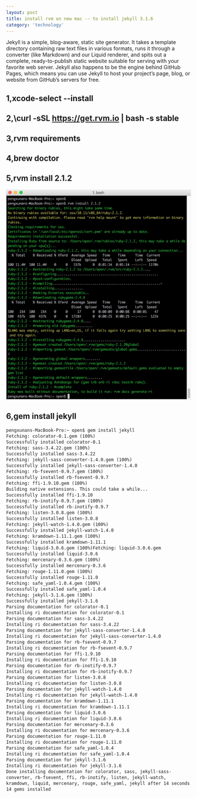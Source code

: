 ```yaml
---
layout: post
title: install rvm on new mac -- to install jekyll 3.1.6
category: 'technology'
---
```


Jekyll is a simple, blog-aware, static site generator. It takes a template directory containing raw text files in various formats, runs it through a converter (like Markdown) and our Liquid renderer, and spits out a complete, ready-to-publish static website suitable for serving with your favorite web server. Jekyll also happens to be the engine behind GitHub Pages, which means you can use Jekyll to host your project’s page, blog, or website from GitHub’s servers for free.

##  1,xcode-select --install

##  2,\curl -sSL https://get.rvm.io | bash -s stable

##  3,rvm requirements

##  4,brew doctor

##  5,rvm install 2.1.2

![image](/images/rvm-jekyll.png)

##  6,gem install jekyll

```
pengxunans-MacBook-Pro:~ open$ gem install jekyll
Fetching: colorator-0.1.gem (100%)
Successfully installed colorator-0.1
Fetching: sass-3.4.22.gem (100%)
Successfully installed sass-3.4.22
Fetching: jekyll-sass-converter-1.4.0.gem (100%)
Successfully installed jekyll-sass-converter-1.4.0
Fetching: rb-fsevent-0.9.7.gem (100%)
Successfully installed rb-fsevent-0.9.7
Fetching: ffi-1.9.10.gem (100%)
Building native extensions. This could take a while...
Successfully installed ffi-1.9.10
Fetching: rb-inotify-0.9.7.gem (100%)
Successfully installed rb-inotify-0.9.7
Fetching: listen-3.0.8.gem (100%)
Successfully installed listen-3.0.8
Fetching: jekyll-watch-1.4.0.gem (100%)
Successfully installed jekyll-watch-1.4.0
Fetching: kramdown-1.11.1.gem (100%)
Successfully installed kramdown-1.11.1
Fetching: liquid-3.0.6.gem (100%)Fetching: liquid-3.0.6.gem
Successfully installed liquid-3.0.6
Fetching: mercenary-0.3.6.gem (100%)
Successfully installed mercenary-0.3.6
Fetching: rouge-1.11.0.gem (100%)
Successfully installed rouge-1.11.0
Fetching: safe_yaml-1.0.4.gem (100%)
Successfully installed safe_yaml-1.0.4
Fetching: jekyll-3.1.6.gem (100%)
Successfully installed jekyll-3.1.6
Parsing documentation for colorator-0.1
Installing ri documentation for colorator-0.1
Parsing documentation for sass-3.4.22
Installing ri documentation for sass-3.4.22
Parsing documentation for jekyll-sass-converter-1.4.0
Installing ri documentation for jekyll-sass-converter-1.4.0
Parsing documentation for rb-fsevent-0.9.7
Installing ri documentation for rb-fsevent-0.9.7
Parsing documentation for ffi-1.9.10
Installing ri documentation for ffi-1.9.10
Parsing documentation for rb-inotify-0.9.7
Installing ri documentation for rb-inotify-0.9.7
Parsing documentation for listen-3.0.8
Installing ri documentation for listen-3.0.8
Parsing documentation for jekyll-watch-1.4.0
Installing ri documentation for jekyll-watch-1.4.0
Parsing documentation for kramdown-1.11.1
Installing ri documentation for kramdown-1.11.1
Parsing documentation for liquid-3.0.6
Installing ri documentation for liquid-3.0.6
Parsing documentation for mercenary-0.3.6
Installing ri documentation for mercenary-0.3.6
Parsing documentation for rouge-1.11.0
Installing ri documentation for rouge-1.11.0
Parsing documentation for safe_yaml-1.0.4
Installing ri documentation for safe_yaml-1.0.4
Parsing documentation for jekyll-3.1.6
Installing ri documentation for jekyll-3.1.6
Done installing documentation for colorator, sass, jekyll-sass-converter, rb-fsevent, ffi, rb-inotify, listen, jekyll-watch, kramdown, liquid, mercenary, rouge, safe_yaml, jekyll after 14 seconds
14 gems installed
```
